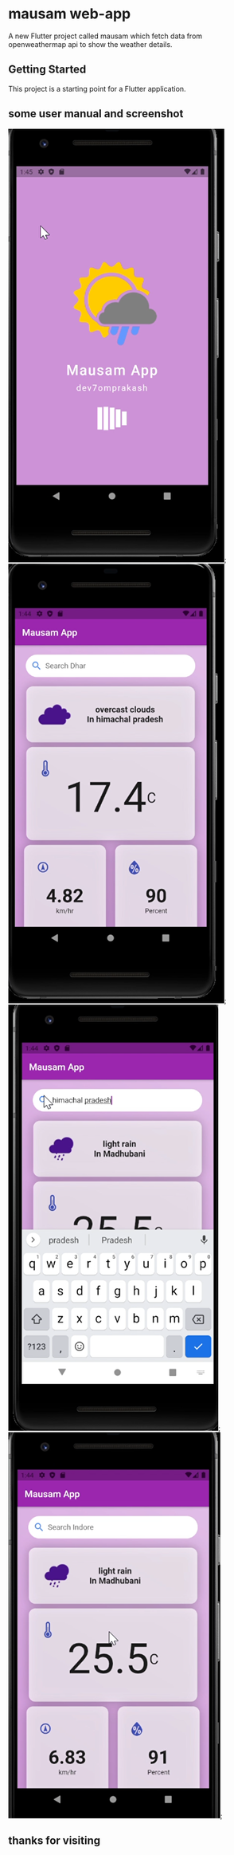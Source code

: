 # mausam web-app

A new Flutter project called mausam which fetch data from openweathermap api to show the
weather details.

## Getting Started

This project is a starting point for a Flutter application.

## some user manual and screenshot

![screenshot1](<./images/Screenshot%20(143).png>);
![screenshot2](<./images/Screenshot%20(142).png>);
![screenshot3](<./images/Screenshot%20(141).png>);
![screenshot4](<./images/Screenshot%20(140).png>);

## thanks for visiting
